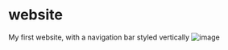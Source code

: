 # website
My first website, with a navigation bar styled vertically
![image](https://github.com/user-attachments/assets/b22367b2-82bb-48f2-8d18-c25ae9b1afbf)

